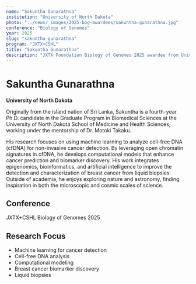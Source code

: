```yaml
---
name: "Sakuntha Gunarathna"
institution: "University of North Dakota"
photo: "../news/_images/2025-bog-awardees/sakuntha-gunarathna.jpg"
conference: "Biology of Genomes"
year: 2025
slug: "sakuntha-gunarathna"
program: "JXTX+CSHL"
title: "Sakuntha Gunarathna"
description: "JXTX Foundation Biology of Genomes 2025 awardee from University of North Dakota"
---
```


# Sakuntha Gunarathna

**University of North Dakota**

Originally from the island nation of Sri Lanka, Sakuntha is a fourth-year Ph.D. candidate in the Graduate Program in Biomedical Sciences at the University of North Dakota School of Medicine and Health Sciences, working under the mentorship of Dr. Motoki Takaku.

His research focuses on using machine learning to analyze cell-free DNA (cfDNA) for non-invasive cancer detection. By leveraging open chromatin signatures in cfDNA, he develops computational models that enhance cancer prediction and biomarker discovery. His work integrates epigenomics, bioinformatics, and artificial intelligence to improve the detection and characterization of breast cancer from liquid biopsies. Outside of academia, he enjoys exploring nature and astronomy, finding inspiration in both the microscopic and cosmic scales of science.

## Conference
JXTX+CSHL Biology of Genomes 2025

## Research Focus
- Machine learning for cancer detection
- Cell-free DNA analysis
- Computational modeling
- Breast cancer biomarker discovery
- Liquid biopsies